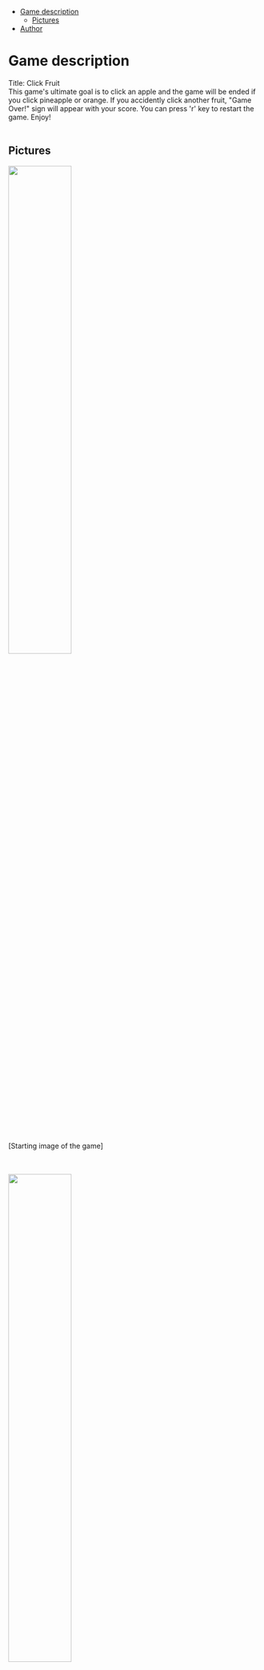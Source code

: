 
- [Game description](#game-description)
  - [Pictures](#pictures)
- [Author](#author)

# Game description
Title: Click Fruit
</br>
This game's ultimate goal is to click an apple and the game will be ended if you click pineapple or orange. If you accidently click another fruit, "Game Over!" sign will appear with your score. You can press 'r' key to restart the game. Enjoy!
</br>
</br>

## Pictures
<img width="50%" src="https://user-images.githubusercontent.com/123732973/215075235-1373df79-ca7d-4386-8117-a977d0e9396f.png"> </br>
[Starting image of the game]
</br>
</br>
</br>

<img width="50%" src="https://github.com/ddk1213/road-racer/assets/123732973/4326f531-b10b-4471-b4fe-37ae67ee639c"> </br>
[Ending screen of the game]
</br>
</br>
</br>

# Author
<h3><a href = "https://github.com/ddk1213" target="_blank">Dylan Kim</a></h3>